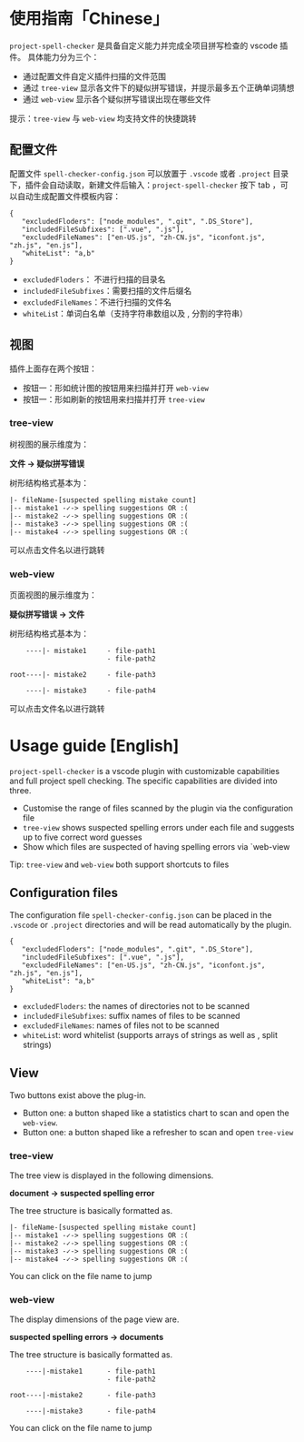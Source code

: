 # 使用指南「Chinese」

`project-spell-checker` 是具备自定义能力并完成全项目拼写检查的 vscode 插件。
具体能力分为三个：
- 通过配置文件自定义插件扫描的文件范围
- 通过 `tree-view` 显示各文件下的疑似拼写错误，并提示最多五个正确单词猜想
- 通过 `web-view` 显示各个疑似拼写错误出现在哪些文件

提示：`tree-view` 与 `web-view` 均支持文件的快捷跳转

## 配置文件

配置文件 `spell-checker-config.json` 可以放置于 `.vscode` 或者 `.project` 目录下，插件会自动读取，新建文件后输入：`project-spell-checker` 按下 tab ，可以自动生成配置文件模板内容：

```
{
   "excludedFloders": ["node_modules", ".git", ".DS_Store"],
   "includedFileSubfixes": [".vue", ".js"],
   "excludedFileNames": ["en-US.js", "zh-CN.js", "iconfont.js", "zh.js", "en.js"],
   "whiteList": "a,b"
}
```

- `excludedFloders`： 不进行扫描的目录名
- `includedFileSubfixes`：需要扫描的文件后缀名
- `excludedFileNames`：不进行扫描的文件名
- `whiteLis`t：单词白名单（支持字符串数组以及 , 分割的字符串）

## 视图

插件上面存在两个按钮：
- 按钮一：形如统计图的按钮用来扫描并打开 `web-view`
- 按钮一：形如刷新的按钮用来扫描并打开 `tree-view`

### tree-view

树视图的展示维度为：

**文件 -> 疑似拼写错误**

树形结构格式基本为：
```
|- fileName-[suspected spelling mistake count]
|-- mistake1 -✓-> spelling suggestions OR :(
|-- mistake2 -✓-> spelling suggestions OR :(
|-- mistake3 -✓-> spelling suggestions OR :(
|-- mistake4 -✓-> spelling suggestions OR :(
```
可以点击文件名以进行跳转
### web-view

页面视图的展示维度为：

**疑似拼写错误 -> 文件**

树形结构格式基本为：
```
    ----|- mistake1     - file-path1
                        - file-path2
                  
root----|- mistake2     - file-path3
                         
    ----|- mistake3     - file-path4
```

可以点击文件名以进行跳转

# Usage guide [English]

`project-spell-checker` is a vscode plugin with customizable capabilities and full project spell checking.
The specific capabilities are divided into three.
- Customise the range of files scanned by the plugin via the configuration file
- `tree-view` shows suspected spelling errors under each file and suggests up to five correct word guesses
- Show which files are suspected of having spelling errors via `web-view

Tip: `tree-view` and `web-view` both support shortcuts to files

## Configuration files

The configuration file `spell-checker-config.json` can be placed in the `.vscode` or `.project` directories and will be read automatically by the plugin.

```
{
   "excludedFloders": ["node_modules", ".git", ".DS_Store"],
   "includedFileSubfixes": [".vue", ".js"],
   "excludedFileNames": ["en-US.js", "zh-CN.js", "iconfont.js", "zh.js", "en.js"],
   "whiteList": "a,b"
}
```

- `excludedFloders`: the names of directories not to be scanned
- `includedFileSubfixes`: suffix names of files to be scanned
- `excludedFileNames`: names of files not to be scanned
- `whiteLis`t: word whitelist (supports arrays of strings as well as , split strings)

## View

Two buttons exist above the plug-in.
- Button one: a button shaped like a statistics chart to scan and open the `web-view`.
- Button one: a button shaped like a refresher to scan and open `tree-view`

### tree-view

The tree view is displayed in the following dimensions.

**document -> suspected spelling error**

The tree structure is basically formatted as.
```
|- fileName-[suspected spelling mistake count]
|-- mistake1 -✓-> spelling suggestions OR :(
|-- mistake2 -✓-> spelling suggestions OR :(
|-- mistake3 -✓-> spelling suggestions OR :(
|-- mistake4 -✓-> spelling suggestions OR :(
```
You can click on the file name to jump
### web-view

The display dimensions of the page view are.

**suspected spelling errors -> documents**

The tree structure is basically formatted as.
```
    ----|-mistake1      - file-path1
                        - file-path2
                  
root----|-mistake2      - file-path3
                         
    ----|-mistake3      - file-path4
```

You can click on the file name to jump